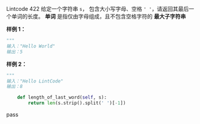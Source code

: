 Lintcode 422
给定一个字符串 `s`， 包含大小写字母、空格 `' '`，请返回其最后一个单词的长度。
**单词** 是指仅由字母组成，且不包含空格字符的 **最大子字符串**

**样例 1：**
```python
"""
输入："Hello World"
输出：5
```
**样例 2：**
```python
"""
输入："Hello LintCode"
输出：8
```


```python
    def length_of_last_word(self, s):
        return len(s.strip().split(' ')[-1])
```
pass